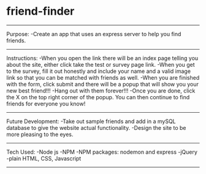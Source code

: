 # friend-finder

-----------------------------------------------------
Purpose: 
-Create an app that uses an express server to help you find friends.

-----------------------------------------------------
Instructions:
-When you open the link there will be an index page telling you about the site, either click take the test or survey page link.
-When you get to the survey, fill it out honestly and include your name and a valid image link so that you can be matched with friends as well.
-When you are finished with the form, click submit and there will be a popup that will show you your new best friend!!!
-Hang out with them forever!!!
-Once you are done, click the X on the top right corner of the popup.  You can then continue to find friends for everyone you know!

-----------------------------------------------------
Future Development:
-Take out sample friends and add in a mySQL database to give the website actual functionality.
-Design the site to be more pleasing to the eyes.

-----------------------------------------------------
Tech Used:
-Node js
-NPM
-NPM packages: nodemon and express
-jQuery
-plain HTML, CSS, Javascript

-----------------------------------------------------

